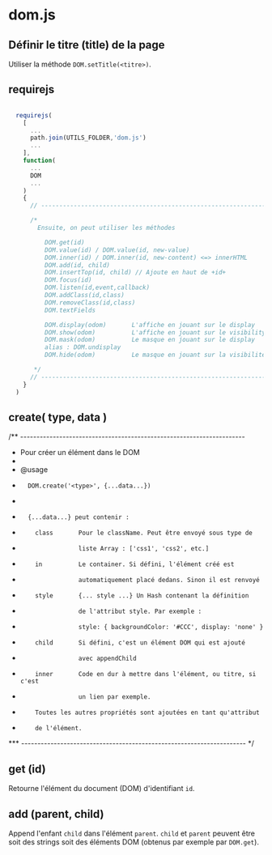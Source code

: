# dom.js

## Définir le titre (title) de la page

Utiliser la méthode `DOM.setTitle(<titre>)`.


## requirejs

~~~javascript

  requirejs(
    [
      ...
      path.join(UTILS_FOLDER,'dom.js')
      ...
    ],
    function(
      ...
      DOM
      ...
    )
    {
      // ---------------------------------------------------------------------

      /*
        Ensuite, on peut utiliser les méthodes  

          DOM.get(id)
          DOM.value(id) / DOM.value(id, new-value)
          DOM.inner(id) / DOM.inner(id, new-content) <=> innerHTML
          DOM.add(id, child)
          DOM.insertTop(id, child) // Ajoute en haut de +id+
          DOM.focus(id)
          DOM.listen(id,event,callback)
          DOM.addClass(id,class)
          DOM.removeClass(id,class)
          DOM.textFields

          DOM.display(odom)       L'affiche en jouant sur le display
          DOM.show(odom)          L'affiche en jouant sur le visibility
          DOM.mask(odom)          Le masque en jouant sur le display
          alias : DOM.undisplay
          DOM.hide(odom)          Le masque en jouant sur la visibilité

       */
      // ---------------------------------------------------------------------
    }
  )
~~~

## create( type, data )

/** ---------------------------------------------------------------------
  *   Pour créer un élément dans le DOM
  *
  *   @usage
  *       DOM.create('<type>', {...data...})
  *
  *       {...data...} peut contenir :
  *         class       Pour le className. Peut être envoyé sous type de
  *                     liste Array : ['css1', 'css2', etc.]
  *         in          Le container. Si défini, l'élément créé est
  *                     automatiquement placé dedans. Sinon il est renvoyé
  *         style       {... style ...} Un Hash contenant la définition
  *                     de l'attribut style. Par exemple :
  *                     style: { backgroundColor: '#CCC', display: 'none' }
  *         child       Si défini, c'est un élément DOM qui est ajouté
  *                     avec appendChild
  *         inner       Code en dur à mettre dans l'élément, ou titre, si c'est
  *                     un lien par exemple.
  *         Toutes les autres propriétés sont ajoutées en tant qu'attribut
  *         de l'élément.
*** --------------------------------------------------------------------- */


## get (id)

Retourne l'élément du document (DOM) d'identifiant `id`.

## add (parent, child)

Append l'enfant `child` dans l'élément `parent`. `child` et `parent` peuvent être soit des strings soit des éléments DOM (obtenus par exemple par `DOM.get`).
